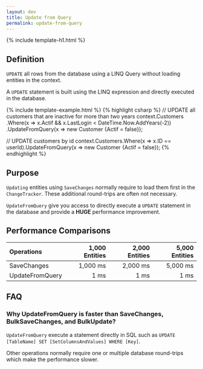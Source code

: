 ```yaml
---
layout: dev
title: Update from Query
permalink: update-from-query
---
```


{% include template-h1.html %}

## Definition
`UPDATE` all rows from the database using a LINQ Query without loading entities in the context.

A `UPDATE` statement is built using the LINQ expression and directly executed in the database.

{% include template-example.html %} 
{% highlight csharp %}
// UPDATE all customers that are inactive for more than two years
context.Customers
    .Where(x => x.Actif && x.LastLogin < DateTime.Now.AddYears(-2))
    .UpdateFromQuery(x => new Customer {Actif = false});
	
// UPDATE customers by id
context.Customers.Where(x => x.ID == userId).UpdateFromQuery(x => new Customer {Actif = false});
{% endhighlight %}

## Purpose
`Updating` entities using `SaveChanges` normally require to load them first in the `ChangeTracker`. These additional round-trips are often not necessary.

`UpdateFromQuery` give you access to directly execute a `UPDATE` statement in the database and provide a **HUGE** performance improvement.

## Performance Comparisons

| Operations      | 1,000 Entities | 2,000 Entities | 5,000 Entities |
| :-------------- | -------------: | -------------: | -------------: |
| SaveChanges     | 1,000 ms       | 2,000 ms       | 5,000 ms       |
| UpdateFromQuery | 1 ms           | 1 ms           | 1 ms           |

## FAQ

### Why UpdateFromQuery is faster than SaveChanges, BulkSaveChanges, and BulkUpdate?

`UpdateFromQuery` execute a statement directly in SQL such as `UPDATE [TableName] SET [SetColumnsAndValues] WHERE [Key]`. 

Other operations normally require one or multiple database round-trips which make the performance slower.
